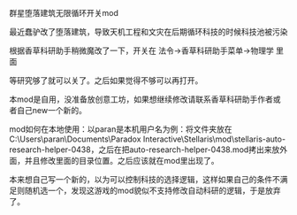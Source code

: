 群星堕落建筑无限循环开关mod

最近蠢驴改了堕落建筑，导致天机工程和文灾在后期循环科技的时候科技池被污染

根据香草科研助手稍微魔改了一下，开关在 法令->香草科研助手菜单->物理学 里面

等研究够了就可以关了。之后如果觉得不够可以再打开。

本mod是自用，没准备放创意工坊，如果想继续修改请联系香草科研助手作者或者自己new一个新的。

mod如何在本地使用：以paran是本机用户名为例：将文件夹放在C:\Users\paran\Documents\Paradox Interactive\Stellaris\mod\stellaris-auto-research-helper-0438，之后在把auto-research-helper-0438.mod拷出来放外面，并且修改里面的目录位置。之后应该就在mod里出现了。

本来想自己写一个新的，以为可以控制科技的选择逻辑，这样如果自己的条件不满足则随机选一个，发现这游戏的mod貌似不支持修改自动科研的逻辑，于是放弃了。

